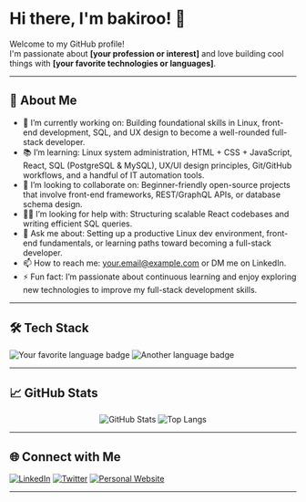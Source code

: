 # Hi there, I'm bakiroo! 👋

Welcome to my GitHub profile!  
I'm passionate about **[your profession or interest]** and love building cool things with **[your favorite technologies or languages]**.

---

## 🚀 About Me


- 🌱 I’m currently working on: Building foundational skills in Linux, front-end development, SQL, and UX design to become a well-rounded full-stack developer.
- 📚 I’m learning: Linux system administration, HTML + CSS + JavaScript, React, SQL (PostgreSQL & MySQL), UX/UI design principles, Git/GitHub workflows, and a handful of IT automation tools.
- 🤝 I’m looking to collaborate on: Beginner-friendly open-source projects that involve front-end frameworks, REST/GraphQL APIs, or database schema design.
- 🙋‍♂️ I’m looking for help with: Structuring scalable React codebases and writing efficient SQL queries.
- 💬 Ask me about: Setting up a productive Linux dev environment, front-end fundamentals, or learning paths toward becoming a full-stack developer.
- 📫 How to reach me: your.email@example.com or DM me on LinkedIn.
- ⚡ Fun fact: I’m passionate about continuous learning and enjoy exploring new technologies to improve my full-stack development skills.

---

## 🛠️ Tech Stack

![Your favorite language badge](https://img.shields.io/badge/-Language1-xxxxxx?style=flat-square&logo=Language1&logoColor=white)
![Another language badge](https://img.shields.io/badge/-Language2-xxxxxx?style=flat-square&logo=Language2&logoColor=white)
<!-- Add more badges as needed -->

---

## 📈 GitHub Stats

<p align="center">
  <img src="https://github-readme-stats.vercel.app/api?username=bakiroo&show_icons=true&theme=radical" alt="GitHub Stats" />
  <img src="https://github-readme-stats.vercel.app/api/top-langs/?username=bakiroo&layout=compact&theme=radical" alt="Top Langs" />
</p>

---

## 🌐 Connect with Me

[![LinkedIn](https://img.shields.io/badge/-LinkedIn-0077B5?style=flat-square&logo=linkedin&logoColor=white)](https://www.linkedin.com/in/your-link/)
[![Twitter](https://img.shields.io/badge/-Twitter-1DA1F2?style=flat-square&logo=twitter&logoColor=white)](https://twitter.com/your-handle)
[![Personal Website](https://img.shields.io/badge/-Website-222222?style=flat-square&logo=Google-Chrome&logoColor=white)](https://yourwebsite.com)
<!-- Add or remove social links as needed -->

---

<!--
**bakiroo/bakiroo** is a ✨ _special_ ✨ repository because its `README.md` (this file) appears on your GitHub profile.

You can edit this file to customize your profile!
-->
